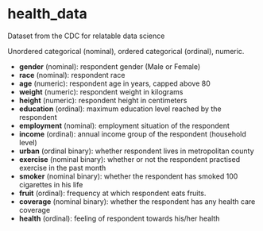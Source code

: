 # health_data
Dataset from the CDC for relatable data science


Unordered categorical (nominal), ordered categorical (ordinal), numeric.

- **gender** (nominal): respondent gender (Male or Female)   
- **race** (nominal): respondent race     
- **age** (numeric): respondent age in years, capped above 80    
- **weight** (numeric): respondent weight in kilograms
- **height** (numeric): respondent height in centimeters   
- **education** (ordinal): maximum education level reached by the respondent   
- **employment** (nominal): employment situation of the respondent   
- **income** (ordinal): annual income group of the respondent (household level)   
- **urban** (ordinal binary): whether respondent lives in metropolitan county    
- **exercise** (nominal binary): whether or not the respondent practised exercise in the past month  
- **smoker** (nominal binary): whether the respondent has smoked 100 cigarettes in his life   
- **fruit** (ordinal): frequency at which respondent eats fruits.  
- **coverage** (nominal binary): whether the respondent has any health care coverage  
- **health** (ordinal): feeling of respondent towards his/her health
